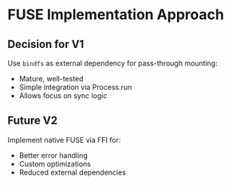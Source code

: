 # FUSE Implementation Approach

## Decision for V1

Use `bindfs` as external dependency for pass-through mounting:
- Mature, well-tested
- Simple integration via Process.run
- Allows focus on sync logic

## Future V2

Implement native FUSE via FFI for:
- Better error handling
- Custom optimizations
- Reduced external dependencies
